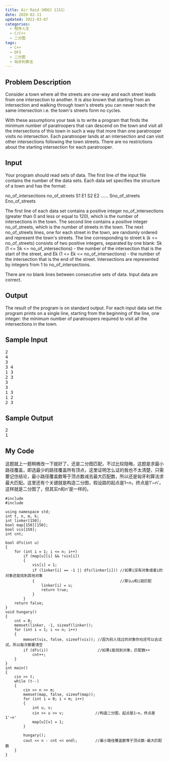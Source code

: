 ```yaml
---
title: Air Raid（HDOJ 1151）
date: 2020-02-11
updated: 2021-03-07
categories:
  - 程序人生
  - C/C++
  - 二分图
tags:
  - C++
  - DFS
  - 二分图
  - 匈牙利算法
---
```


<h2><strong>Problem Description</strong> </h2>

Consider a town where all the streets are one-way and each street leads from one intersection to another. It is also known that starting from an intersection and walking through town's streets you can never reach the same intersection i.e. the town's streets form no cycles.

With these assumptions your task is to write a program that finds the minimum number of paratroopers that can descend on the town and visit all the intersections of this town in such a way that more than one paratrooper visits no intersection. Each paratrooper lands at an intersection and can visit other intersections following the town streets. There are no restrictions about the starting intersection for each paratrooper. 

<h2><strong>Input</strong> </h2>

Your program should read sets of data. The first line of the input file contains the number of the data sets. Each data set specifies the structure of a town and has the format:

no_of_intersections
no_of_streets
S1 E1
S2 E2
......
Sno_of_streets Eno_of_streets

The first line of each data set contains a positive integer no_of_intersections (greater than 0 and less or equal to 120), which is the number of intersections in the town. The second line contains a positive integer no_of_streets, which is the number of streets in the town. The next no_of_streets lines, one for each street in the town, are randomly ordered and represent the town's streets. The line corresponding to street k (k <= no_of_streets) consists of two positive integers, separated by one blank: Sk (1 <= Sk <= no_of_intersections) - the number of the intersection that is the start of the street, and Ek (1 <= Ek <= no_of_intersections) - the number of the intersection that is the end of the street. Intersections are represented by integers from 1 to no_of_intersections.

There are no blank lines between consecutive sets of data. Input data are correct. 

<h2><strong>Output</strong> </h2>

The result of the program is on standard output. For each input data set the program prints on a single line, starting from the beginning of the line, one integer: the minimum number of paratroopers required to visit all the intersections in the town. </pre>

<h2><strong>Sample Input</strong> </h2>

<pre class="wp-block-preformatted">2
4
3
3 4
1 3
2 3
3
3
1 3
1 2
2 3</pre>

<h2><strong>Sample Output</strong> </h2>

<pre class="wp-block-preformatted">2
1</pre>

<h2>My Code</h2>

<p>这题就上一题稍微改一下就好了，还是二分图匹配，不过比较隐晦，这题是求最小路径覆盖，即选最少的路径覆盖所有顶点，这里证明怎么证的我也不太清楚，只需要记住结论，最小路径覆盖数等于顶点数减去最大匹配数，所以还是匈牙利算法求最大匹配。这里还有个关键就是构造二分图，假设路的起点是1~n，终点是1'~n'，这样就是二分图了，但其实n和n'是一样的。</p>

<pre class="wp-block-code"><code lang="cpp" class="language-cpp line-numbers">#include <iostream>
#include <cstring>

using namespace std;
int t, n, m, k;
int linker[150];
bool map[150][150];
bool vis[150];
int cnt;

bool dfs(int u)
{
    for (int i = 1; i <= n; i++)
        if (map[u][i] && !vis[i])
        {
            vis[i] = 1;
            if (linker[i] == -1 || dfs(linker[i])) //如果i没有对象或者i的对象还能找到其他对象
            {                                      //那么u和i就匹配
                linker[i] = u;
                return true;
            }
        }
    return false;
}
void hungary()
{
    cnt = 0;
    memset(linker, -1, sizeof(linker));
    for (int i = 1; i <= n; i++)
    {
        memset(vis, false, sizeof(vis)); //因为别人找过的对象你也还可以去试试，所以每次都要清空
        if (dfs(i))                      //如果i能找到对象，匹配数++
            cnt++;
    }
}
int main()
{
    cin >> t;
    while (t--)
    {
        cin >> n >> m;
        memset(map, false, sizeof(map));
        for (int i = 0; i < m; i++)
        {
            int u, v;
            cin >> u >> v;              //构造二分图，起点是1~n，终点是1'~n'
            map[u][v] = 1;
        }

        hungary();
        cout << n - cnt << endl;        //最小路径覆盖数等于顶点数-最大匹配数
    }
}</code></pre>
